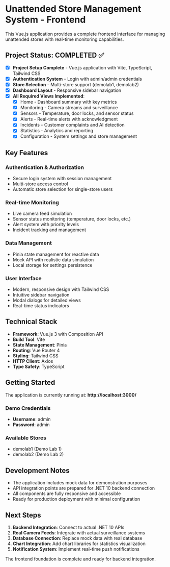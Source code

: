 <!-- Use this file to provide workspace-specific custom instructions to Copilot. For more details, visit https://code.visualstudio.com/docs/copilot/copilot-customization#_use-a-githubcopilotinstructionsmd-file -->

# Unattended Store Management System - Frontend

This Vue.js application provides a complete frontend interface for managing unattended stores with real-time monitoring capabilities.

## Project Status: COMPLETED ✅

- [x] **Project Setup Complete** - Vue.js application with Vite, TypeScript, Tailwind CSS
- [x] **Authentication System** - Login with admin/admin credentials
- [x] **Store Selection** - Multi-store support (demolab1, demolab2)
- [x] **Dashboard Layout** - Responsive sidebar navigation
- [x] **All Required Views Implemented**:
  - [x] Home - Dashboard summary with key metrics
  - [x] Monitoring - Camera streams and surveillance
  - [x] Sensors - Temperature, door locks, and sensor status
  - [x] Alerts - Real-time alerts with acknowledgment
  - [x] Incidents - Customer complaints and AI detection
  - [x] Statistics - Analytics and reporting
  - [x] Configuration - System settings and store management

## Key Features

### Authentication & Authorization
- Secure login system with session management
- Multi-store access control
- Automatic store selection for single-store users

### Real-time Monitoring
- Live camera feed simulation
- Sensor status monitoring (temperature, door locks, etc.)
- Alert system with priority levels
- Incident tracking and management

### Data Management
- Pinia state management for reactive data
- Mock API with realistic data simulation
- Local storage for settings persistence

### User Interface
- Modern, responsive design with Tailwind CSS
- Intuitive sidebar navigation
- Modal dialogs for detailed views
- Real-time status indicators

## Technical Stack

- **Framework**: Vue.js 3 with Composition API
- **Build Tool**: Vite
- **State Management**: Pinia
- **Routing**: Vue Router 4
- **Styling**: Tailwind CSS
- **HTTP Client**: Axios
- **Type Safety**: TypeScript

## Getting Started

The application is currently running at: **http://localhost:3000/**

### Demo Credentials
- **Username**: admin
- **Password**: admin

### Available Stores
- demolab1 (Demo Lab 1)
- demolab2 (Demo Lab 2)

## Development Notes

- The application includes mock data for demonstration purposes
- API integration points are prepared for .NET 10 backend connection
- All components are fully responsive and accessible
- Ready for production deployment with minimal configuration

## Next Steps

1. **Backend Integration**: Connect to actual .NET 10 APIs
2. **Real Camera Feeds**: Integrate with actual surveillance systems
3. **Database Connection**: Replace mock data with real database
4. **Chart Integration**: Add chart libraries for statistics visualization
5. **Notification System**: Implement real-time push notifications

The frontend foundation is complete and ready for backend integration.

